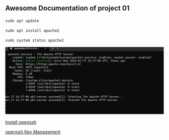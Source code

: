 ## Awesome Documentation of project 01



`sudo apt update`

`sudo apt install apache2`

`sudo system status apache2`

![Apache2 status](./images/apache2%20status.png)


[Install openssh](https://learn.microsoft.com/en-us/windows-server/administration/openssh/openssh_install_firstuse?tabs=gui)


[openssh Key Management](https://learn.microsoft.com/en-us/windows-server/administration/openssh/openssh_keymanagement)